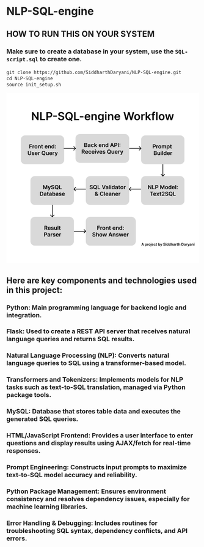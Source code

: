 # NLP-SQL-engine

## HOW TO RUN THIS ON YOUR SYSTEM
### Make sure to create a database in your system, use the `SQL-script.sql` to create one.
```console
git clone https://github.com/SiddharthDaryani/NLP-SQL-engine.git
cd NLP-SQL-engine
source init_setup.sh
```


![Flow Chart of My Project](./Flow-Chart.png)
## Here are key components and technologies used in this project:

### Python: Main programming language for backend logic and integration.

### Flask: Used to create a REST API server that receives natural language queries and returns SQL results.

### Natural Language Processing (NLP): Converts natural language queries to SQL using a transformer-based model.

### Transformers and Tokenizers: Implements models for NLP tasks such as text-to-SQL translation, managed via Python package tools.

### MySQL: Database that stores table data and executes the generated SQL queries.

### HTML/JavaScript Frontend: Provides a user interface to enter questions and display results using AJAX/fetch for real-time responses.

### Prompt Engineering: Constructs input prompts to maximize text-to-SQL model accuracy and reliability.

### Python Package Management: Ensures environment consistency and resolves dependency issues, especially for machine learning libraries.

### Error Handling & Debugging: Includes routines for troubleshooting SQL syntax, dependency conflicts, and API errors.